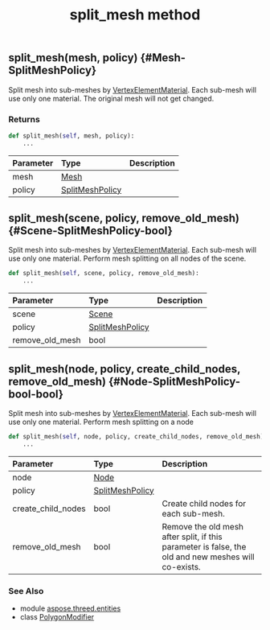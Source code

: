 ﻿---
title: split_mesh method
second_title: Aspose.3D for Python via .NET API References
description: 
type: docs
weight: 70
url: /python-net/aspose.threed.entities/polygonmodifier/split_mesh/
is_root: false
---

## split_mesh(mesh, policy) {#Mesh-SplitMeshPolicy}

Split mesh into sub-meshes by [VertexElementMaterial](/3d/python-net/aspose.threed.entities/vertexelementmaterial).
Each sub-mesh will use only one material.
The original mesh will not get changed.


### Returns 





```python
def split_mesh(self, mesh, policy):
    ...
```


| Parameter | Type | Description |
| :- | :- | :- |
| mesh | [Mesh](/3d/python-net/aspose.threed.entities/mesh) |  |
| policy | [SplitMeshPolicy](/3d/python-net/aspose.threed.entities/splitmeshpolicy) |  |


## split_mesh(scene, policy, remove_old_mesh) {#Scene-SplitMeshPolicy-bool}

Split mesh into sub-meshes by [VertexElementMaterial](/3d/python-net/aspose.threed.entities/vertexelementmaterial).
Each sub-mesh will use only one material.
Perform mesh splitting on all nodes of the scene.



```python
def split_mesh(self, scene, policy, remove_old_mesh):
    ...
```


| Parameter | Type | Description |
| :- | :- | :- |
| scene | [Scene](/3d/python-net/aspose.threed/scene) |  |
| policy | [SplitMeshPolicy](/3d/python-net/aspose.threed.entities/splitmeshpolicy) |  |
| remove_old_mesh | bool |  |


## split_mesh(node, policy, create_child_nodes, remove_old_mesh) {#Node-SplitMeshPolicy-bool-bool}

Split mesh into sub-meshes by [VertexElementMaterial](/3d/python-net/aspose.threed.entities/vertexelementmaterial).
Each sub-mesh will use only one material.
Perform mesh splitting on a node



```python
def split_mesh(self, node, policy, create_child_nodes, remove_old_mesh):
    ...
```


| Parameter | Type | Description |
| :- | :- | :- |
| node | [Node](/3d/python-net/aspose.threed/node) |  |
| policy | [SplitMeshPolicy](/3d/python-net/aspose.threed.entities/splitmeshpolicy) |  |
| create_child_nodes | bool | Create child nodes for each sub-mesh. |
| remove_old_mesh | bool | Remove the old mesh after split, if this parameter is false, the old and new meshes will co-exists. |



### See Also
* module [aspose.threed.entities](../../)
* class [PolygonModifier](/3d/python-net/aspose.threed.entities/polygonmodifier)
